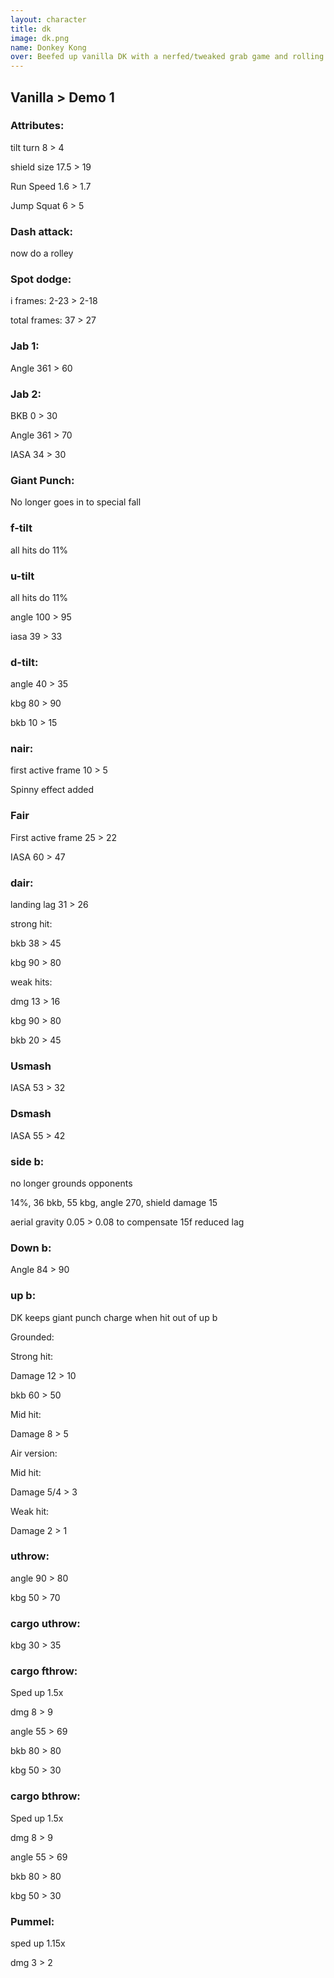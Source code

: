 ```yaml
---
layout: character
title: dk
image: dk.png
name: Donkey Kong
over: Beefed up vanilla DK with a nerfed/tweaked grab game and rolling dash attack.
---
```


## Vanilla > Demo 1

### Attributes:

tilt turn 8 > 4

shield size 17.5 > 19

Run Speed 1.6 > 1.7

Jump Squat 6 > 5

### Dash attack:

now do a rolley

### Spot dodge:

i frames: 2-23 > 2-18

total frames: 37 > 27


### Jab 1:

Angle 361 > 60


### Jab 2:

BKB 0 > 30

Angle 361 > 70

IASA 34 > 30


### Giant Punch:

No longer goes in to special fall


### f-tilt

all hits do 11%


### u-tilt

all hits do 11%

angle 100 > 95

iasa 39 > 33


### d-tilt:

angle 40 > 35

kbg 80 > 90

bkb 10 > 15


### nair:

first active frame 10 > 5

Spinny effect added


### Fair

First active frame 25 > 22

IASA 60 > 47 


### dair:

landing lag 31 > 26


strong hit:

bkb 38 > 45

kbg 90 > 80

weak hits:

dmg 13 > 16

kbg 90 > 80

bkb 20 > 45


### Usmash

IASA 53 > 32


### Dsmash

IASA 55 > 42


### side b:

no longer grounds opponents

14%, 36 bkb, 55 kbg, angle 270, shield damage 15

aerial gravity 0.05 > 0.08 to compensate 15f reduced lag


### Down b:

Angle 84 > 90


### up b:

DK keeps giant punch charge when hit out of up b


Grounded:

Strong hit:

Damage 12 > 10

bkb 60 > 50

Mid hit:

Damage 8 > 5


Air version:

Mid hit:

Damage 5/4 > 3

Weak hit:

Damage 2 > 1


### uthrow:

angle 90 > 80

kbg 50 > 70


### cargo uthrow:

kbg 30 > 35


### cargo fthrow:

Sped up 1.5x

dmg 8 > 9

angle 55 > 69

bkb 80 > 80

kbg 50 > 30


### cargo bthrow:

Sped up 1.5x

dmg 8 > 9

angle 55 > 69

bkb 80 > 80

kbg 50 > 30


### Pummel:

sped up 1.15x

dmg 3 > 2